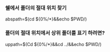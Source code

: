 ### 쉘에서 폴더의 절대 위치 찾기
abspath=$(cd ${0%/*}&&echo $PWD/)


### 폴더의 절대 위치에서 상위 폴더를 표기 하려면?
uppath=$(Cd ${0%/*}&&cd ../&&echo $PWD/)
